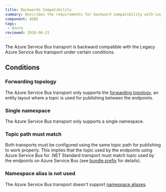 ```yaml
---
title: Backwards Compatibility
summary: Describes the requirements for backward compatibility with Legacy Azure Service Bus
component: ASBS
tags:
 - Azure
reviewed: 2018-06-21
---
```


The Azure Service Bus transport is backward compatible with the Legacy Azure Service Bus transport under certain conditions.

## Conditions

### Forwarding topology

The Azure Service Bus transport only supports the [forwarding topology](/transports/azure-service-bus/topologies/#versions-7-and-above-forwarding-topology), an entity layout where a topic is used for publishing between the endpoints.

### Single namespace

The Azure Service Bus transport only supports a single namespace.

### Topic path must match

Both transports must be configured using the same topic path for publishing to work properly. This implies that the topic used by the endpoints using Azure Service Bus for .NET Standard transport must match topic used by the endpoints on Azure Service Bus (see [bundle prefix](/transports/azure-service-bus/configuration/full.md#configuring-the-topology-forwarding-topology) for details).

### Namespace alias is not used

The Azure Service Bus transport doesn't support [namespace aliases](/transports/azure-service-bus/securing-connection-strings.md).
